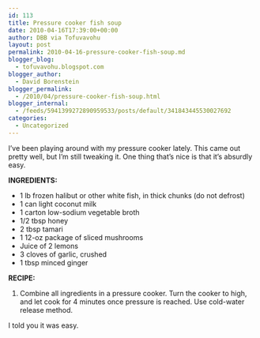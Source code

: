 ```yaml
---
id: 113
title: Pressure cooker fish soup
date: 2010-04-16T17:39:00+00:00
author: DBB via Tofuvavohu
layout: post
permalink: 2010-04-16-pressure-cooker-fish-soup.md
blogger_blog:
  - tofuvavohu.blogspot.com
blogger_author:
  - David Borenstein
blogger_permalink:
  - /2010/04/pressure-cooker-fish-soup.html
blogger_internal:
  - /feeds/5941399272890959533/posts/default/341843445530027692
categories:
  - Uncategorized
---
```

I&#8217;ve been playing around with my pressure cooker lately. This came out pretty well, but I&#8217;m still tweaking it. One thing that&#8217;s nice is that it&#8217;s absurdly easy.

<span style="font-weight: bold;">INGREDIENTS:</span> 

  * 1 lb frozen halibut or other white fish, in thick chunks (do not defrost)
  * 1 can light coconut milk
  * 1 carton low-sodium vegetable broth
  * 1/2 tbsp honey
  * 2 tbsp tamari
  * 1 12-oz package of sliced mushrooms
  * Juice of 2 lemons
  * 3 cloves of garlic, crushed
  * 1 tbsp minced ginger

<span style="font-weight: bold;">RECIPE:<br /></span> 

  1. Combine all ingredients in a pressure cooker. Turn the cooker to high, and let cook for 4 minutes once pressure is reached. Use cold-water release method.

I told you it was easy.